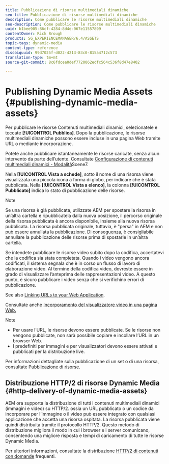 ```yaml
---
title: Pubblicazione di risorse multimediali dinamiche
seo-title: Pubblicazione di risorse multimediali dinamiche
description: Come pubblicare le risorse multimediali dinamiche
seo-description: Come pubblicare le risorse multimediali dinamiche
uuid: b1bee905-86cf-4284-8d4e-067e11557899
contentOwner: Rick Brough
products: SG_EXPERIENCEMANAGER/6.4/ASSETS
topic-tags: dynamic-media
content-type: reference
discoiquuid: 99d7025f-d022-4213-83c0-815a4712c573
translation-type: tm+mt
source-git-commit: 8c6fdcea0def7720062edfc564c536f8d47e8402

---
```



# Publishing Dynamic Media Assets {#publishing-dynamic-media-assets}

Per pubblicare le risorse Contenuti multimediali dinamici, selezionatele e toccate **[!UICONTROL Pubblica]**. Dopo la pubblicazione, le risorse multimediali dinamiche possono essere incluse in una pagina Web tramite URL o mediante incorporazione.

Potete anche pubblicare istantaneamente le risorse caricate, senza alcun intervento da parte dell’utente. Consultate [Configurazione di contenuti multimediali dinamici - Modalità](config-dms7.md)Scene7.

Nella **[!UICONTROL Vista a schede]**, sotto il nome di una risorsa viene visualizzata una piccola icona a forma di globo, per indicare che è stata pubblicata. Nella **[!UICONTROL Vista a elenco]**, la colonna **[!UICONTROL Pubblicato]** indica lo stato di pubblicazione delle risorse.

>[!NOTE]
>
>Se una risorsa è già pubblicata, utilizzate AEM per spostare la risorsa in un’altra cartella e ripubblicatela dalla nuova posizione, il percorso originale della risorsa pubblicata è ancora disponibile, insieme alla nuova risorsa pubblicata. La risorsa pubblicata originale, tuttavia, è &quot;persa&quot; in AEM e non può essere annullata la pubblicazione. Di conseguenza, è consigliabile annullare la pubblicazione delle risorse prima di spostarle in un’altra cartella.

Se intendete pubblicare le risorse video subito dopo la codifica, accertatevi che la codifica sia stata completata. Quando i video vengono ancora codificati, il sistema segnala che è in corso un flusso di lavoro di elaborazione video. Al termine della codifica video, dovreste essere in grado di visualizzare l’anteprima delle rappresentazioni video. A questo punto, è sicuro pubblicare i video senza che si verifichino errori di pubblicazione.

See also [Linking URLs to your Web Application](linking-urls-to-yourwebapplication.md).

Consultate anche [Incorporamento del visualizzatore video in una pagina Web.](embed-code.md)

>[!NOTE]
>
>* Per usare l’URL, le risorse devono essere pubblicate. Se le risorse non vengono pubblicate, non sarà possibile copiare e incollare l’URL in un browser Web.
>* I predefiniti per immagini e per visualizzatori devono essere attivati e pubblicati per la distribuzione live.
>



Per informazioni dettagliate sulla pubblicazione di un set o di una risorsa, consultate [Pubblicazione di risorse.](managing-assets-touch-ui.md)

## Distribuzione HTTP/2 di risorse Dynamic Media {#http-delivery-of-dynamic-media-assets}

AEM ora supporta la distribuzione di tutti i contenuti multimediali dinamici (immagini e video) su HTTP/2. ossia un URL pubblicato o un codice da incorporare per l’immagine o il video può essere integrato con qualsiasi applicazione che accetta una risorsa ospitata. La risorsa pubblicata viene quindi distribuita tramite il protocollo HTTP/2. Questo metodo di distribuzione migliora il modo in cui i browser e i server comunicano, consentendo una migliore risposta e tempi di caricamento di tutte le risorse Dynamic Media.

Per ulteriori informazioni, consultate la distribuzione [HTTP/2 di contenuti con domande](/help/sites-administering/scene7-http2faq.md) frequenti.
